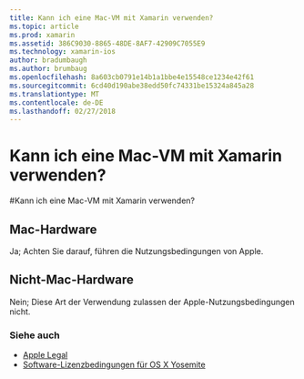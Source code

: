 ```yaml
---
title: Kann ich eine Mac-VM mit Xamarin verwenden?
ms.topic: article
ms.prod: xamarin
ms.assetid: 386C9030-8865-48DE-8AF7-42909C7055E9
ms.technology: xamarin-ios
author: bradumbaugh
ms.author: brumbaug
ms.openlocfilehash: 8a603cb0791e14b1a1bbe4e15548ce1234e42f61
ms.sourcegitcommit: 6cd40d190abe38edd50fc74331be15324a845a28
ms.translationtype: MT
ms.contentlocale: de-DE
ms.lasthandoff: 02/27/2018
---
```

# <a name="can-i-use-a-mac-vm-with-xamarin"></a>Kann ich eine Mac-VM mit Xamarin verwenden?

#<a name="can-i-use-a-mac-vm-with-xamarin"></a>Kann ich eine Mac-VM mit Xamarin verwenden? 

## <a name="mac-hardware"></a>Mac-Hardware
Ja; Achten Sie darauf, führen die Nutzungsbedingungen von Apple.

## <a name="non-mac-hardware"></a>Nicht-Mac-Hardware
Nein; Diese Art der Verwendung zulassen der Apple-Nutzungsbedingungen nicht.

### <a name="see-also"></a>Siehe auch
- [Apple Legal](https://www.apple.com/legal/)
- [Software-Lizenzbedingungen für OS X Yosemite](http://images.apple.com/legal/sla/docs/OSX10103.pdf)
